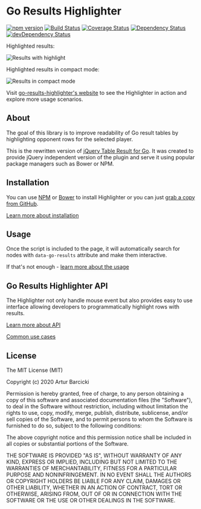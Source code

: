 # Go Results Highlighter

[![npm version](https://badge.fury.io/js/go-results-highlighter.svg)](https://badge.fury.io/js/go-results-highlighter)
[![Build Status](https://travis-ci.org/barcicki/go-results-highlighter.svg)](https://travis-ci.org/barcicki/go-results-highlighter)
[![Coverage Status](https://coveralls.io/repos/barcicki/go-results-highlighter/badge.svg?branch=master&service=github)](https://coveralls.io/github/barcicki/go-results-highlighter?branch=master)
[![Dependency Status](https://david-dm.org/barcicki/go-results-highlighter.svg)](https://david-dm.org/barcicki/go-results-highlighter)
[![devDependency Status](https://david-dm.org/barcicki/go-results-highlighter/dev-status.svg)](https://david-dm.org/barcicki/go-results-highlighter#info=devDependencies)


Highlighted results:

![Results with highlight](http://barcicki.github.io/go-results-highlighter/assets/results-hover.png)

Highlighted results in compact mode:

![Results in compact mode](http://barcicki.github.io/go-results-highlighter/assets/results-click.png)

Visit [go-results-highlighter's website](https://barcicki.github.io/go-results-highlighter)
to see the Highlighter in action and explore more usage scenarios.

## About

The goal of this library is to improve readability of Go result tables by
highlighting opponent rows for the selected player.

This is the rewritten version of [jQuery Table Result for Go](https://github.com/barcicki/jQuery-Table-Result-for-Go).
It was created to provide jQuery independent version of the plugin and serve it
using popular package managers such as Bower or NPM.

## Installation

You can use [NPM](https://www.npmjs.com/package/go-results-highlighter) or
[Bower](https://bower.io) to install Highlighter or you can just [grab a copy
from GitHub](https://github.com/barcicki/go-results-highlighter/releases/latest).

[Learn more about installation](./docs/install.md)

## Usage

Once the script is included to the page, it will automatically search for nodes
with `data-go-results` attribute and make them interactive.

If that's not enough - [learn more about the usage](./docs/usage.md)

## Go Results Highlighter API

The Highlighter not only handle mouse event but also provides easy to use
interface allowing developers to programmatically highlight rows with results.

[Learn more about API](./docs/api.md)

[Common use cases](./docs/examples.md)

## License

The MIT License (MIT)

Copyright (c) 2020 Artur Barcicki

Permission is hereby granted, free of charge, to any person obtaining a copy
of this software and associated documentation files (the "Software"), to deal
in the Software without restriction, including without limitation the rights
to use, copy, modify, merge, publish, distribute, sublicense, and/or sell
copies of the Software, and to permit persons to whom the Software is
furnished to do so, subject to the following conditions:

The above copyright notice and this permission notice shall be included in
all copies or substantial portions of the Software.

THE SOFTWARE IS PROVIDED "AS IS", WITHOUT WARRANTY OF ANY KIND, EXPRESS OR
IMPLIED, INCLUDING BUT NOT LIMITED TO THE WARRANTIES OF MERCHANTABILITY,
FITNESS FOR A PARTICULAR PURPOSE AND NONINFRINGEMENT. IN NO EVENT SHALL THE
AUTHORS OR COPYRIGHT HOLDERS BE LIABLE FOR ANY CLAIM, DAMAGES OR OTHER
LIABILITY, WHETHER IN AN ACTION OF CONTRACT, TORT OR OTHERWISE, ARISING FROM,
OUT OF OR IN CONNECTION WITH THE SOFTWARE OR THE USE OR OTHER DEALINGS IN
THE SOFTWARE.
